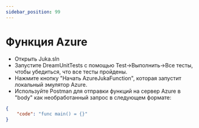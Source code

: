 ```yaml
---
sidebar_position: 99
---
```


# Функция Azure

- Открыть Juka.sln
- Запустите DreamUnitTests с помощью Test->Выполнить->Все тесты, чтобы убедиться, что все тесты пройдены.
- Нажмите кнопку "Начать AzureJukaFunction", которая запустит локальный эмулятор Azure.
- Используйте Postman для отправки функций на сервер Azure в "body" как необработанный запрос в следующем формате:

```json
{
    "code": "func main() = {}"
}
```
